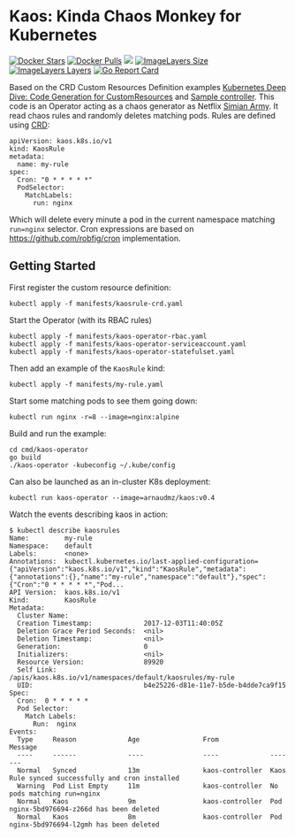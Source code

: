 Kaos: Kinda Chaos Monkey for Kubernetes
=======================================

[![Docker Stars](https://img.shields.io/docker/stars/arnaudmz/kaos.svg)](https://hub.docker.com/r/arnaudmz/kaos)
[![Docker Pulls](https://img.shields.io/docker/pulls/arnaudmz/kaos.svg)](https://hub.docker.com/r/arnaudmz/kaos)
[![](https://img.shields.io/docker/automated/arnaudmz/kaos.svg)](https://hub.docker.com/r/arnaudmz/kaos)
[![ImageLayers Size](https://img.shields.io/imagelayers/image-size/arnaudmz/kaos/latest.svg)](https://hub.docker.com/r/arnaudmz/kaos)
[![ImageLayers Layers](https://img.shields.io/imagelayers/layers/arnaudmz/kaos/latest.svg)](https://hub.docker.com/r/arnaudmz/kaos)
[![Go Report Card](https://goreportcard.com/badge/github.com/arnaudmz/kaos)](https://goreportcard.com/report/github.com/arnaudmz/kaos)

Based on the CRD Custom Resources Definition examples [Kubernetes Deep Dive: Code Generation for CustomResources](https://blog.openshift.com/kubernetes-deep-dive-code-generation-customresources/) and [Sample controller](https://github.com/kubernetes/sample-controller).
This code is an Operator acting as a chaos generator as Netflix [Simian Army](https://github.com/Netflix/SimianArmy).
It read chaos rules and randomly deletes matching pods. Rules are defined
using [CRD](https://kubernetes.io/docs/tasks/access-kubernetes-api/extend-api-custom-resource-definitions/):
```
apiVersion: kaos.k8s.io/v1
kind: KaosRule
metadata:
  name: my-rule
spec:
  Cron: "0 * * * * *"
  PodSelector:
    MatchLabels:
      run: nginx
```

Which will delete every minute a pod in the current namespace matching `run=nginx` selector. Cron expressions are based on https://github.com/robfig/cron implementation.

## Getting Started

First register the custom resource definition:

```
kubectl apply -f manifests/kaosrule-crd.yaml
```

Start the Operator (with its RBAC rules)

```
kubectl apply -f manifests/kaos-operator-rbac.yaml
kubectl apply -f manifests/kaos-operator-serviceaccount.yaml
kubectl apply -f manifests/kaos-operator-statefulset.yaml
```

Then add an example of the `KaosRule` kind:

```
kubectl apply -f manifests/my-rule.yaml
```

Start some matching pods to see them going down:
```
kubectl run nginx -r=8 --image=nginx:alpine
```

Build and run the example:

```
cd cmd/kaos-operator
go build
./kaos-operator -kubeconfig ~/.kube/config
```

Can also be launched as an in-cluster K8s deployment:
```
kubectl run kaos-operator --image=arnaudmz/kaos:v0.4
```

Watch the events describing kaos in action:
```
$ kubectl describe kaosrules
Name:         my-rule
Namespace:    default
Labels:       <none>
Annotations:  kubectl.kubernetes.io/last-applied-configuration={"apiVersion":"kaos.k8s.io/v1","kind":"KaosRule","metadata":{"annotations":{},"name":"my-rule","namespace":"default"},"spec":{"Cron":"0 * * * * *","Pod...
API Version:  kaos.k8s.io/v1
Kind:         KaosRule
Metadata:
  Cluster Name:
  Creation Timestamp:             2017-12-03T11:40:05Z
  Deletion Grace Period Seconds:  <nil>
  Deletion Timestamp:             <nil>
  Generation:                     0
  Initializers:                   <nil>
  Resource Version:               89920
  Self Link:                      /apis/kaos.k8s.io/v1/namespaces/default/kaosrules/my-rule
  UID:                            b4e25226-d81e-11e7-b5de-b4dde7ca9f15
Spec:
  Cron:  0 * * * * *
  Pod Selector:
    Match Labels:
      Run:  nginx
Events:
  Type     Reason             Age                From             Message
  ----     ------             ----               ----             -------
  Normal   Synced             13m                kaos-controller  Kaos Rule synced successfully and cron installed
  Warning  Pod List Empty     11m                kaos-controller  No pods matching run=nginx
  Normal   Kaos               9m                 kaos-controller  Pod nginx-5bd976694-z266d has been deleted
  Normal   Kaos               8m                 kaos-controller  Pod nginx-5bd976694-l2gmh has been deleted
```
